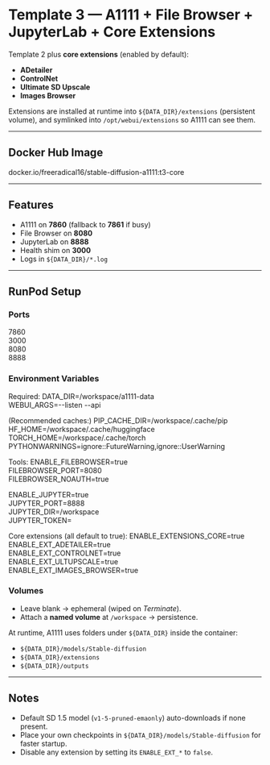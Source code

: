 # Template 3 — A1111 + File Browser + JupyterLab + Core Extensions

Template 2 plus **core extensions** (enabled by default):
- **ADetailer**
- **ControlNet**
- **Ultimate SD Upscale**
- **Images Browser**

Extensions are installed at runtime into `${DATA_DIR}/extensions` (persistent volume),
and symlinked into `/opt/webui/extensions` so A1111 can see them.

---

## Docker Hub Image
docker.io/freeradical16/stable-diffusion-a1111:t3-core

---

## Features
- A1111 on **7860** (fallback to **7861** if busy)
- File Browser on **8080**
- JupyterLab on **8888**
- Health shim on **3000**
- Logs in `${DATA_DIR}/*.log`

---

## RunPod Setup

### Ports
7860  
3000  
8080  
8888  

### Environment Variables

Required:
DATA_DIR=/workspace/a1111-data  
WEBUI_ARGS=--listen --api  

(Recommended caches:)
PIP_CACHE_DIR=/workspace/.cache/pip  
HF_HOME=/workspace/.cache/huggingface  
TORCH_HOME=/workspace/.cache/torch  
PYTHONWARNINGS=ignore::FutureWarning,ignore::UserWarning  

Tools:
ENABLE_FILEBROWSER=true  
FILEBROWSER_PORT=8080  
FILEBROWSER_NOAUTH=true  

ENABLE_JUPYTER=true  
JUPYTER_PORT=8888  
JUPYTER_DIR=/workspace  
JUPYTER_TOKEN=  

Core extensions (all default to true):
ENABLE_EXTENSIONS_CORE=true  
ENABLE_EXT_ADETAILER=true  
ENABLE_EXT_CONTROLNET=true  
ENABLE_EXT_ULTUPSCALE=true  
ENABLE_EXT_IMAGES_BROWSER=true  

### Volumes
- Leave blank → ephemeral (wiped on *Terminate*).  
- Attach a **named volume** at `/workspace` → persistence.  

At runtime, A1111 uses folders under `${DATA_DIR}` inside the container:
- `${DATA_DIR}/models/Stable-diffusion`
- `${DATA_DIR}/extensions`
- `${DATA_DIR}/outputs`

---

## Notes
- Default SD 1.5 model (`v1-5-pruned-emaonly`) auto-downloads if none present.  
- Place your own checkpoints in `${DATA_DIR}/models/Stable-diffusion` for faster startup.  
- Disable any extension by setting its `ENABLE_EXT_*` to `false`.

